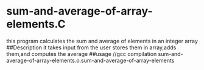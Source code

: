 # sum-and-average-of-array-elements.C
this program calculates the sum and average of elements in an integer array
##Description
it takes input from the user stores them in array,adds them,and computes the average
##usage
//gcc compilation
sum-and-average-of-array-elements.o.sum-and-average-of-array-elements
